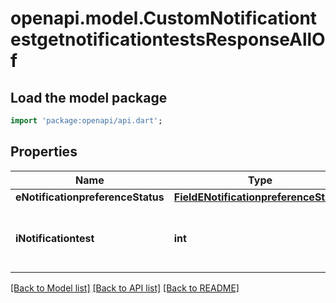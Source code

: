 # openapi.model.CustomNotificationtestgetnotificationtestsResponseAllOf

## Load the model package
```dart
import 'package:openapi/api.dart';
```

## Properties
Name | Type | Description | Notes
------------ | ------------- | ------------- | -------------
**eNotificationpreferenceStatus** | [**FieldENotificationpreferenceStatus**](FieldENotificationpreferenceStatus.md) |  | 
**iNotificationtest** | **int** | The number of elements returned by the Notificationtest | 

[[Back to Model list]](../README.md#documentation-for-models) [[Back to API list]](../README.md#documentation-for-api-endpoints) [[Back to README]](../README.md)


